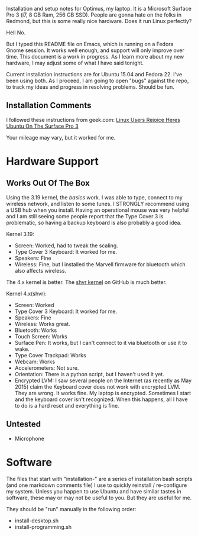 Installation and setup notes for Optimus, my laptop. It is a Microsoft
Surface Pro 3 (i7, 8 GB Ram, 256 GB SSD). People are gonna hate on the
folks in Redmond, but this is some really nice hardware. Does it run
Linux perfectly?

Hell No.

But I typed this README file on Emacs, which is running on a Fedora
Gnome session. It works well enough, and support will only improve
over time. This document is a work in progress. As I learn more about
my new hardware, I may adjust some of what I have said tonight.

Current installation instructions are for Ubuntu 15.04 and
Fedora 22. I've been using both. As I proceed, I am going to open
"bugs" against the repo, to track my ideas and progress in resolving
problems. Should be fun.

## Installation Comments

I followed these instructions from geek.com:
<a href="http://www.geek.com/microsoft/linux-users-rejoice-heres-ubuntu-on-the-surface-pro-3-1594864/">
Linux Users Rejoice Heres Ubuntu On The Surface Pro 3
</a>

Your mileage may vary, but it worked for me.

# Hardware Support

## Works Out Of The Box

Using the 3.19 kernel, the _basics_ work. I was able to type, connect
to my wireless network, and listen to some tunes. I STRONGLY recommend
using a USB hub when you install. Having an operational mouse was very
helpful and I am still seeing some people report that the Type Cover 3
is problematic, so having a backup keyboard is also probably a good
idea.

Kernel 3.19:

- Screen: Worked, had to tweak the scaling.
- Type Cover 3 Keyboard: It worked for me.
- Speakers: Fine
- Wireless: Fine, but I installed the Marvell firmware for bluetooth
  which also affects wireless.

The 4.x kernel is better. The
[shvr kernel](https://github.com/shvr/fedora-surface-pro-3-kernel) on
GitHub is much better.

Kernel 4.x(shvr):

- Screen: Worked
- Type Cover 3 Keyboard: It worked for me.
- Speakers: Fine
- Wireless: Works great.
- Bluetooth: Works
- Touch Screen: Works
- Surface Pen: It works, but I can't connect to it via bluetooth or
  use it to wake.
- Type Cover Trackpad: Works
- Webcam: Works
- Accelerometers: Not sure.
- Orientation: There is a python script, but I haven't used it yet.
- Encrypted LVM: I saw several people on the Internet (as recently as
  May 2015) claim the Keyboard cover does not work with encrypted
  LVM. They are wrong. It works fine. My laptop is
  encrypted. Sometimes I start and the keyboard cover isn't
  recognized. When this happens, all I have to do is a hard reset and
  everything is fine.

## Untested

- Microphone

# Software

The files that start with "installation-" are a series of installation
bash scripts (and one markdown comments file) I use to quickly
reinstall / re-configure my system. Unless you happen to use Ubuntu
and have similar tastes in software, these may or may not be useful to
you. But they are useful for me.

They should be "run" manually in the following order:

- install-desktop.sh
- install-programming.sh

